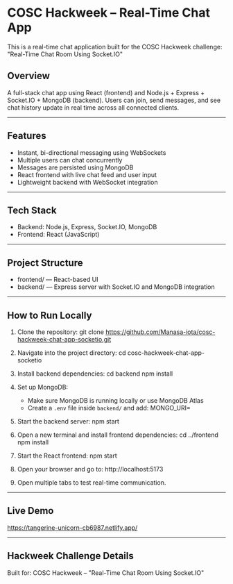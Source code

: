 COSC Hackweek – Real-Time Chat App
===========================================

This is a real-time chat application built for the COSC Hackweek challenge:
"Real-Time Chat Room Using Socket.IO"

Overview
-------------------------------------------
A full-stack chat app using React (frontend) and Node.js + Express + Socket.IO + MongoDB (backend).
Users can join, send messages, and see chat history update in real time across all connected clients.

-------------------------------------------
Features
-------------------------------------------
- Instant, bi-directional messaging using WebSockets
- Multiple users can chat concurrently
- Messages are persisted using MongoDB
- React frontend with live chat feed and user input
- Lightweight backend with WebSocket integration

-------------------------------------------
Tech Stack
-------------------------------------------
- Backend: Node.js, Express, Socket.IO, MongoDB
- Frontend: React (JavaScript)

-------------------------------------------
Project Structure
-------------------------------------------
- frontend/ — React-based UI
- backend/  — Express server with Socket.IO and MongoDB integration

-------------------------------------------
How to Run Locally
-------------------------------------------

1. Clone the repository:
   git clone https://github.com/Manasa-iota/cosc-hackweek-chat-app-socketio.git

2. Navigate into the project directory:
   cd cosc-hackweek-chat-app-socketio

3. Install backend dependencies:
   cd backend
   npm install

4. Set up MongoDB:
   - Make sure MongoDB is running locally or use MongoDB Atlas
   - Create a `.env` file inside `backend/` and add:
     MONGO_URI=<your-mongo-uri>

5. Start the backend server:
   npm start

6. Open a new terminal and install frontend dependencies:
   cd ../frontend
   npm install

7. Start the React frontend:
   npm start

8. Open your browser and go to:
   http://localhost:5173

9. Open multiple tabs to test real-time communication.

-------------------------------------------
Live Demo
-------------------------------------------
https://tangerine-unicorn-cb6987.netlify.app/

-------------------------------------------
Hackweek Challenge Details
-------------------------------------------
Built for: COSC Hackweek – "Real-Time Chat Room Using Socket.IO"
